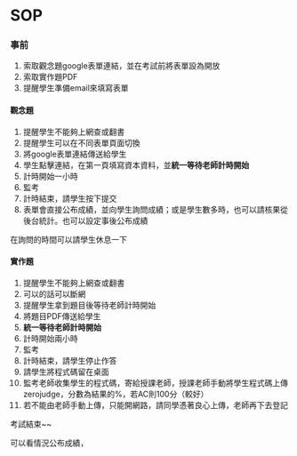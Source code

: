 # SOP

### 事前

1. 索取觀念題google表單連結，並在考試前將表單設為開放
2. 索取實作題PDF
3. 提醒學生準備email來填寫表單

#### 觀念題

1. 提醒學生不能夠上網查或翻書
2. 提醒學生可以在不同表單頁面切換
3. 將google表單連結傳送給學生
4. 學生點擊連結，在第一頁填寫資本資料，並**統一等待老師計時開始**
5. 計時開始一小時
6. 監考
7. 計時結束，請學生按下提交
8. 表單會直接公布成績，並向學生詢問成績；或是學生數多時，也可以請核果從後台統計。也可以設定事後公布成績

在詢問的時間可以請學生休息一下

#### 實作題

1. 提醒學生不能夠上網查或翻書
2. 可以的話可以斷網
3. 提醒學生拿到題目後等待老師計時開始
4. 將題目PDF傳送給學生
5. **統一等待老師計時開始**
6. 計時開始兩小時
7. 監考
8. 計時結束，請學生停止作答
9. 請學生將程式碼留在桌面
10. 監考老師收集學生的程式碼，寄給授課老師，授課老師手動將學生程式碼上傳zerojudge，分數為結果的%，若AC則100分（較好）
11. 若不能由老師手動上傳，只能開網路，請同學憑著良心上傳，老師再下去登記

考試結束~~

可以看情況公布成績，







